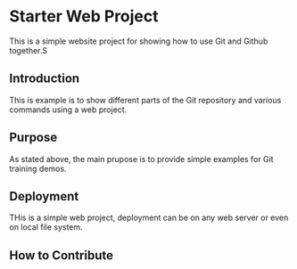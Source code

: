 # Starter Web Project

This is a simple website project for showing how to use Git and Github together.S

## Introduction

This is example is to show different parts of the Git repository and various commands using a web project.

## Purpose

As stated above, the main prupose is to provide simple examples for Git training demos.
## Deployment

THis is a simple web project, deployment can be on any web server or even on local file system.

## How to Contribute